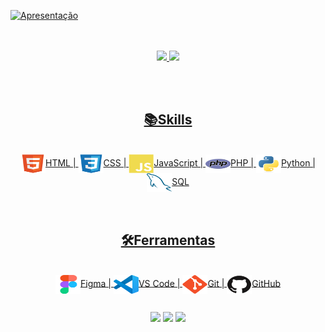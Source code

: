   <a href="https://github.com/iuripaiva">
  
  ![Apresentação](https://readme-typing-svg.herokuapp.com/?color=D2B270&size=30&center=true&vCenter=true&width=1000&lines=Oi,+boas+vindas!;Meu+nome+é+Iuri+Paiva;Tenho+26+anos;Graduado+em+Sistemas+de+Informação;Foco+na+área+de+Desenvolvimento+Web!)
  
<div align="center">
  
   </br></br>
  <img height="180em" src="https://github-readme-stats-sigma-five.vercel.app/api?username=iuripaiva&show_icons=true&theme=ayu-mirage&include_all_commits=true&count_private=true"/>
  <img height="180em" src="https://github-readme-stats-sigma-five.vercel.app/api/top-langs/?username=iuripaiva&hide=hack&layout=compact&langs_count=7&theme=ayu-mirage"/>
  
</div>
  
</br></br>
  
<div align="center">
  
   ## 📚Skills
  
  <div style="display: inline_block"><br>
     <img align="center" alt="HTML" height="30" width="40" src="https://raw.githubusercontent.com/devicons/devicon/master/icons/html5/html5-original.svg">HTML |
     <img align="center" alt="CSS" height="30" width="40" src="https://raw.githubusercontent.com/devicons/devicon/master/icons/css3/css3-original.svg">CSS |
     <img align="center" alt="JavaScript" height="30" width="40" src="https://raw.githubusercontent.com/devicons/devicon/master/icons/javascript/javascript-plain.svg">JavaScript |
     <img align="center" alt="PHP" height="30" width="40" src="https://raw.githubusercontent.com/devicons/devicon/master/icons/php/php-original.svg">PHP |
     <img align="center" alt="Python" height="30" width="40" src="https://raw.githubusercontent.com/devicons/devicon/master/icons/python/python-original.svg">Python |
    <img align="center" alt="MySQL" height="30" width="40" src="https://raw.githubusercontent.com/devicons/devicon/master/icons/mysql/mysql-original.svg">SQL
  </div>
  </br></br>
  
## 🛠Ferramentas
  
  <div style="display: inline_block"><br>
     <img align="center" alt="HTML" height="30" width="40" src="https://raw.githubusercontent.com/devicons/devicon/master/icons/figma/figma-original.svg">Figma |
     <img align="center" alt="CSS" height="30" width="40" src="https://raw.githubusercontent.com/devicons/devicon/master/icons/vscode/vscode-original.svg">VS Code |
    <img align="center" alt="Git" height="30" width="40" src="https://raw.githubusercontent.com/devicons/devicon/master/icons/git/git-original.svg">Git |
    <img align="center" alt="GitHub" height="30" width="40" src="https://raw.githubusercontent.com/devicons/devicon/master/icons/github/github-original.svg">GitHub
  </div>
  
  ##
 
  <div> 
    <a href="https://instagram.com/iuripaiva" target="_blank"><img src="https://img.shields.io/badge/-Instagram-%23E4405F?style=for-the-badge&logo=instagram&logoColor=white" target="_blank"></a>
    <a href = "mailto:iuripaiva27@gmail.com"><img src="https://img.shields.io/badge/-Gmail-%23333?style=for-the-badge&logo=gmail&logoColor=white" target="_blank"></a>
    <a href="https://www.linkedin.com/in/iuripaiva" target="_blank"><img src="https://img.shields.io/badge/-LinkedIn-%230077B5?style=for-the-badge&logo=linkedin&logoColor=white" target="_blank"></a>  
  </div>
  
</div>
